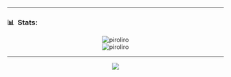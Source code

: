 
---
### 📊 &nbsp;Stats:
<p align="center"> 
<img src="https://github-readme-stats.vercel.app/api?username=srpiroliro&show_icons=true&theme=dark&count_private=true" alt="piroliro" />
<br />
<img src="https://github-readme-stats.vercel.app/api/top-langs/?username=srpiroliro&theme=dark" alt="piroliro" />
</p>

---

<p align="center"> <img src="https://komarev.com/ghpvc/?username=srpiroliro"/> </p>
